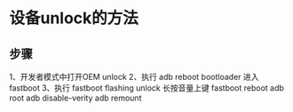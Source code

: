 # 设备unlock的方法

## 步骤

1、开发者模式中打开OEM unlock
2、执行 adb reboot bootloader 进入fastboot
3、执行 fastboot flashing unlock
长按音量上键
fastboot reboot
adb root
adb disable-verity
adb remount
